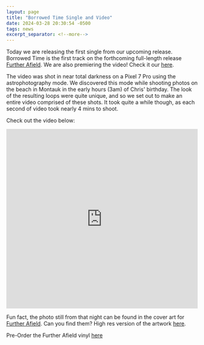 ```yaml
---
layout: page
title: "Borrowed Time Single and Video"
date: 2024-03-28 20:30:54 -0500
tags: news
excerpt_separator: <!--more-->
---
```


Today we are releasing the first single from our upcoming release. Borrowed Time
is the first track on the forthcoming full-length release
[Further Afield](/further-afield/). We are also premiering the video! Check it
our [here](https://youtu.be/UJKDO7uQCeM).

<!--more-->

The video was shot in near total darkness on a Pixel 7 Pro using the
astrophotography mode. We discovered this mode while shooting photos on the
beach in Montauk in the early hours (3am) of Chris' birthday. The look of the
resulting loops were quite unique, and so we set out to make an entire video
comprised of these shots. It took quite a while though, as each second of video
took nearly 4 mins to shoot.

Check out the video below:

<div class="video-container">
    <iframe width="100%" height="473px" src="https://www.youtube.com/embed/UJKDO7uQCeM?si=6O8xSm_bOso7trNq" title="YouTube video player" frameborder="0" allow="accelerometer; autoplay; clipboard-write; encrypted-media; gyroscope; picture-in-picture; web-share" referrerpolicy="strict-origin-when-cross-origin" allowfullscreen></iframe>
</div>

Fun fact, the photo still from that night can be found in the cover art for
[Further Afield](/further-afield/). Can you find them? High res version of the
artwork [here](/assets/img/fa.jpg).

Pre-Order the Further Afield vinyl
[here](https://ernestjenning.limitedrun.com/products/778312)
